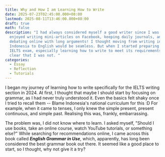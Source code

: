 ```yaml
---
title: Why and How I am Learning How to Write
date: 2025-07-23T02:45:00.000+08:00
lastmod: 2025-08-11T13:46:00.000+08:00
draft: true
math: false
description: "I had always considered myself a good writer since I was a kid. I
  enjoyed writing mini-articles on Facebook, keeping daily journals, and even
  debating online with long arguments! I thought moving from writing in Bahasa
  Indonesia to English would be seamless. But when I started preparing for the
  IELTS exam, especially learning how to write to meet its requirements, it was
  clear that I was not. "
categories:
  - Essay
  - Reflection
  - Tutorials
---
```

I began my journey of learning how to write specifically for the IELTS writing section in 2024. At first, I thought that maybe I should start by focusing on grammar, as I had never truly understood it. Even the basics felt shaky once I tried to recall them -- Blame Indonesia's national curriculum for this :D For example, when it came to tenses, I only knew the simple present, present continuous, and simple past. Realising this was, frankly, embarrassing. 

The problem was, I did not know where to learn. I asked myself, "Should I use books, take an online course, watch YouTube tutorials, or something else?" While searching for recommendations online, I came across this book called ***English Grammar in Use***, which, apparently, has long been considered the best grammar book out there. It seemed like a good place to start, so I thought, why not give it a try?
